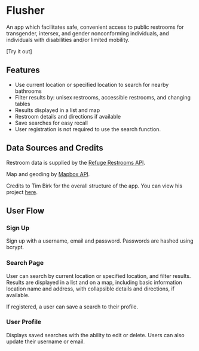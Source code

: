 # Flusher
An app which facilitates safe, convenient access to public restrooms for transgender, intersex, and gender nonconforming individuals, and individuals with disabilities and/or limited mobility.

[Try it out]

## Features

- Use current location or specified location to search for nearby bathrooms
- Filter results by: unisex restrooms, accessible restrooms, and changing tables
- Results displayed in a list and map
- Restroom details and directions if available
- Save searches for easy recall
- User registration is not required to use the search function.


## Data Sources and Credits
Restroom data is supplied by the [Refuge Restrooms API](https://www.refugerestrooms.org/api/docs/).

Map and geoding by [Mapbox API](https://docs.mapbox.com/).

Credits to Tim Birk for the overall structure of the app. You can view his project [here](https://github.com/Tim-Birk/capstone-1).


## User Flow
### Sign Up
Sign up with a username, email and password. Passwords are hashed using bcrypt.

### Search Page
User can search by current location or specified location, and filter results. Results are displayed in a list and on a map, including basic information location name and address, with collapsible details and directions, if available. 

If registered, a user can save a search to their profile.

### User Profile
Displays saved searches with the ability to edit or delete. Users can also update their username or email.


